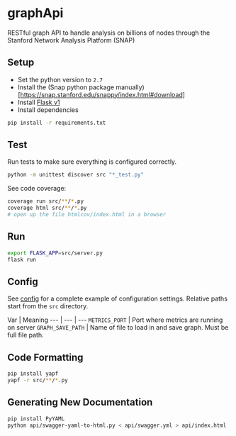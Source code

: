 # graphApi
RESTful graph API to handle analysis on billions of nodes through the Stanford Network Analysis Platform (SNAP)


## Setup

- Set the python version to `2.7`
- Install the (Snap python package manually)[https://snap.stanford.edu/snappy/index.html#download]
- Install [Flask v1](http://flask.pocoo.org/docs/1.0/installation/)
- Install dependencies
```sh
pip install -r requirements.txt
```

## Test

Run tests to make sure everything is configured correctly.
```sh
python -m unittest discover src "*_test.py"
```

See code coverage:
```sh
coverage run src/**/*.py
coverage html src/**/*.py
# open up the file htmlcov/index.html in a browser
```

## Run

```sh
export FLASK_APP=src/server.py
flask run
```

## Config

See [config](config.cfg) for a complete example of configuration settings. Relative paths start from the `src` directory.

Var | Meaning
--- | --- | ---
`METRICS_PORT` | Port where metrics are running on server
`GRAPH_SAVE_PATH`  | Name of file to load in and save graph. Must be full file path.

## Code Formatting

```sh
pip install yapf
yapf -r src/**/*.py
```


## Generating New Documentation

```sh
pip install PyYAML
python api/swagger-yaml-to-html.py < api/swagger.yml > api/index.html
```

